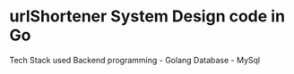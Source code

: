 # urlShortener System Design code in Go

Tech Stack used
Backend programming - Golang
Database - MySql

